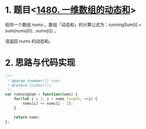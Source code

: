 # 1. 题目<[1480. 一维数组的动态和](https://leetcode-cn.com/problems/running-sum-of-1d-array/)>

给你一个数组 nums 。数组「动态和」的计算公式为：runningSum[i] = sum(nums[0]…nums[i]) 。

请返回 nums 的动态和。

# 2. 思路与代码实现

```javascript
/**
 * @param {number[]} nums
 * @return {number[]}
 */
var runningSum = function(nums) {
    for(let i = 1; i < nums.length; ++i) {
        nums[i] += nums[i - 1];
    }
    
    return nums;
};
```
